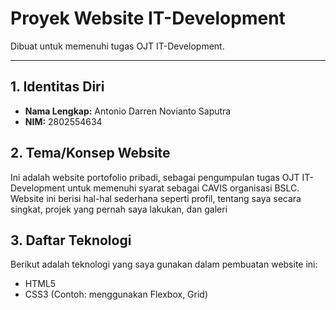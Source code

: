 # Proyek Website IT-Development

Dibuat untuk memenuhi tugas OJT IT-Development.

---

## 1. Identitas Diri

* **Nama Lengkap:** Antonio Darren Novianto Saputra
* **NIM:** 2802554634

## 2. Tema/Konsep Website

Ini adalah website portofolio pribadi, sebagai pengumpulan tugas OJT IT-Development untuk memenuhi syarat sebagai CAVIS organisasi BSLC. Website ini berisi hal-hal sederhana seperti profil, tentang saya secara singkat, projek yang pernah saya lakukan, dan galeri 

## 3. Daftar Teknologi

Berikut adalah teknologi yang saya gunakan dalam pembuatan website ini:
* HTML5
* CSS3 (Contoh: menggunakan Flexbox, Grid)
